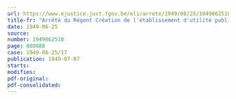 ```yaml
---
url: https://www.ejustice.just.fgov.be/eli/arrete/1949/06/25/1949062518/justel
title-fr: "Arrêté du Régent Création de l'établissement d'utilité publique "Fondatie Terninck". Statuts. - Approbation"
date: 1949-06-25
source:
number: 1949062518
page: 888888
case: 1949-06-25/17
publication: 1949-07-07
starts:
modifies:
pdf-original:
pdf-consolidated:
---
```


